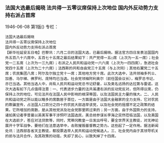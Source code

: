 ### 法国大选最后揭晓  法共得一五零议席保持上次地位  国内外反动势力支持右派占首席

1946-06-08
第1版()
专栏：

    法国大选最后揭晓
    法共得一五零议席保持上次地位
    国内外反动势力支持右派占首席
    【新华社延安五日电】巴黎讯：六月二日的法国大选，已最后揭晓。据法官方四日发表法国国内外五百八十六席中，五百七十五席之最后结果如下：共产党得一五○席（上次为一五一席）；社会党一二五席（上次为一三九席）；右派之人民共和运动党一六六席（上次为一四四席），急进社会党四十五席（上次为二十六席）；法西斯的共和自由党三十五席（与上次同）；其他右翼党二十五席；农民集团八席；阿尔及尔独立党十一席；其他地方党十席。此次大选中，法共领袖多列士、加善、马尔梯、佛罗利、庞特均已当选。社会党领袖阿利奥尔（前任国会议长），梅罗总书记，亦已当选。其他当选人中，尚有人民共和运动党总书记舒曼，以及臭名远扬的达拉第与雷诺。这次大选有如下几点值得注意：一、代表进步力量的法共虽遭右派的反动党反对，但所得议席，仍保持上次的地位，可见法共在法国人民中影响的根深蒂固，以及法国民主力量的强大。二、人民共和运动党之所以能以略多的席数居于首位，一方面是由于法国大金融家的全力支持，它对农民的欺骗宣传，占法国人口百分之四十的农民大部选举该党，以及社会党的摇摆不定之政策的结果。它所增加的席数，是从其他党派及社会党那里转过来的；另一方面，由于外国势力的支持，诸如美记者李普曼以英美军事干涉恫吓法国选民，美总统参谋长李海之突然莅临法国，以及美国在大选前夕，答应对法贷款等，同时，梵蒂冈教皇一日发出呼号，要全世界天主教徒，对无神论展开十字军战争，要他们在法意选举中，击败摧毁基督教之势力。这些起了一定作用。据法新闻处讯：法西部各省天主教徒，都投票选举人民共和运动党候选人。三、社会党内由于其领导机关的拒与法共合作，及其政策的动摇，失却了民心，以致失掉了十四席。
